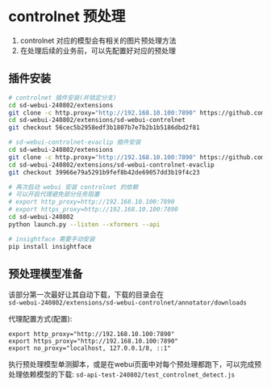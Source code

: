# controlnet 预处理
1. controlnet 对应的模型会有相关的图片预处理方法  
1. 在处理后续的业务前，可以先配置好对应的预处理  

## 插件安装  
```bash
# controlnet 插件安装(并锁定分支)
cd sd-webui-240802/extensions
git clone -c http.proxy="http://192.168.10.100:7890" https://github.com/Mikubill/sd-webui-controlnet.git
cd sd-webui-240802/extensions/sd-webui-controlnet
git checkout 56cec5b2958edf3b1807b7e7b2b1b5186dbd2f81

# sd-webui-controlnet-evaclip 插件安装
cd sd-webui-240802/extensions
git clone -c http.proxy="http://192.168.10.100:7890" https://github.com/huchenlei/sd-webui-controlnet-evaclip.git
cd sd-webui-240802/extensions/sd-webui-controlnet-evaclip
git checkout 39966e79a5291b9fef8b42de69057dd3b19f4c23

# 再次启动 webui 安装 controlnet 的依赖
# 可以开启代理避免部分任务阻塞
# export http_proxy=http://192.168.10.100:7890
# export https_proxy=http://192.168.10.100:7890
cd sd-webui-240802
python launch.py --listen --xformers --api

# insightface 需要手动安装
pip install insightface
```

## 预处理模型准备
该部分第一次最好让其自动下载，下载的目录会在  
`sd-webui-240802/extensions/sd-webui-controlnet/annotator/downloads`  

代理配置方式(配置):  
```shell
export http_proxy="http://192.168.10.100:7890"
export https_proxy="http://192.168.10.100:7890"
export no_proxy="localhost, 127.0.0.1/8, ::1"
```

执行预处理模型单测脚本，或是在webui页面中对每个预处理都跑下，可以完成预处理依赖模型的下载:
`sd-api-test-240802/test_controlnet_detect.js`  
